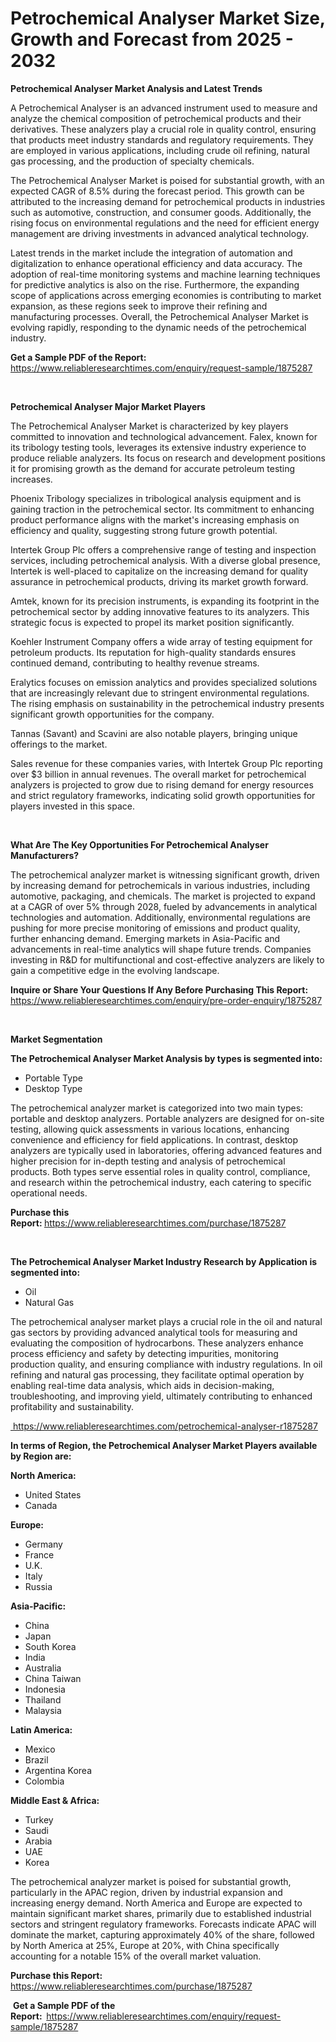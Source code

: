 <p><h1>Petrochemical Analyser Market Size, Growth and Forecast from 2025 - 2032</h1></p><p><strong>Petrochemical Analyser Market Analysis and Latest Trends</strong></p>
<p><p>A Petrochemical Analyser is an advanced instrument used to measure and analyze the chemical composition of petrochemical products and their derivatives. These analyzers play a crucial role in quality control, ensuring that products meet industry standards and regulatory requirements. They are employed in various applications, including crude oil refining, natural gas processing, and the production of specialty chemicals.</p><p>The Petrochemical Analyser Market is poised for substantial growth, with an expected CAGR of 8.5% during the forecast period. This growth can be attributed to the increasing demand for petrochemical products in industries such as automotive, construction, and consumer goods. Additionally, the rising focus on environmental regulations and the need for efficient energy management are driving investments in advanced analytical technology.</p><p>Latest trends in the market include the integration of automation and digitalization to enhance operational efficiency and data accuracy. The adoption of real-time monitoring systems and machine learning techniques for predictive analytics is also on the rise. Furthermore, the expanding scope of applications across emerging economies is contributing to market expansion, as these regions seek to improve their refining and manufacturing processes. Overall, the Petrochemical Analyser Market is evolving rapidly, responding to the dynamic needs of the petrochemical industry.</p></p>
<p><strong>Get a Sample PDF of the Report:&nbsp;</strong> <a href="https://www.reliableresearchtimes.com/enquiry/request-sample/1875287?utm_campaign=3253&utm_medium=2&utm_source=Github&utm_content=ia&utm_term=12042025&utm_id=petrochemical-analyser">https://www.reliableresearchtimes.com/enquiry/request-sample/1875287</a></p>
<p>&nbsp;</p>
<p><strong>Petrochemical Analyser Major Market Players</strong></p>
<p><p>The Petrochemical Analyser Market is characterized by key players committed to innovation and technological advancement. Falex, known for its tribology testing tools, leverages its extensive industry experience to produce reliable analyzers. Its focus on research and development positions it for promising growth as the demand for accurate petroleum testing increases.</p><p>Phoenix Tribology specializes in tribological analysis equipment and is gaining traction in the petrochemical sector. Its commitment to enhancing product performance aligns with the market's increasing emphasis on efficiency and quality, suggesting strong future growth potential.</p><p>Intertek Group Plc offers a comprehensive range of testing and inspection services, including petrochemical analysis. With a diverse global presence, Intertek is well-placed to capitalize on the increasing demand for quality assurance in petrochemical products, driving its market growth forward.</p><p>Amtek, known for its precision instruments, is expanding its footprint in the petrochemical sector by adding innovative features to its analyzers. This strategic focus is expected to propel its market position significantly.</p><p>Koehler Instrument Company offers a wide array of testing equipment for petroleum products. Its reputation for high-quality standards ensures continued demand, contributing to healthy revenue streams.</p><p>Eralytics focuses on emission analytics and provides specialized solutions that are increasingly relevant due to stringent environmental regulations. The rising emphasis on sustainability in the petrochemical industry presents significant growth opportunities for the company.</p><p>Tannas (Savant) and Scavini are also notable players, bringing unique offerings to the market.</p><p>Sales revenue for these companies varies, with Intertek Group Plc reporting over $3 billion in annual revenues. The overall market for petrochemical analyzers is projected to grow due to rising demand for energy resources and strict regulatory frameworks, indicating solid growth opportunities for players invested in this space.</p></p>
<p>&nbsp;</p>
<p><strong>What Are The Key Opportunities For Petrochemical Analyser Manufacturers?</strong></p>
<p><p>The petrochemical analyzer market is witnessing significant growth, driven by increasing demand for petrochemicals in various industries, including automotive, packaging, and chemicals. The market is projected to expand at a CAGR of over 5% through 2028, fueled by advancements in analytical technologies and automation. Additionally, environmental regulations are pushing for more precise monitoring of emissions and product quality, further enhancing demand. Emerging markets in Asia-Pacific and advancements in real-time analytics will shape future trends. Companies investing in R&D for multifunctional and cost-effective analyzers are likely to gain a competitive edge in the evolving landscape.</p></p>
<p><strong>Inquire or Share Your Questions If Any Before Purchasing This Report:</strong> <a href="https://www.reliableresearchtimes.com/enquiry/pre-order-enquiry/1875287?utm_campaign=3253&utm_medium=2&utm_source=Github&utm_content=ia&utm_term=12042025&utm_id=petrochemical-analyser">https://www.reliableresearchtimes.com/enquiry/pre-order-enquiry/1875287</a></p>
<p>&nbsp;</p>
<p><strong>Market Segmentation</strong></p>
<p><strong>The Petrochemical Analyser Market Analysis by types is segmented into:</strong></p>
<p><ul><li>Portable Type</li><li>Desktop Type</li></ul></p>
<p><p>The petrochemical analyzer market is categorized into two main types: portable and desktop analyzers. Portable analyzers are designed for on-site testing, allowing quick assessments in various locations, enhancing convenience and efficiency for field applications. In contrast, desktop analyzers are typically used in laboratories, offering advanced features and higher precision for in-depth testing and analysis of petrochemical products. Both types serve essential roles in quality control, compliance, and research within the petrochemical industry, each catering to specific operational needs.</p></p>
<p><strong>Purchase this Report:&nbsp;</strong><a href="https://www.reliableresearchtimes.com/purchase/1875287?utm_campaign=3253&utm_medium=2&utm_source=Github&utm_content=ia&utm_term=12042025&utm_id=petrochemical-analyser">https://www.reliableresearchtimes.com/purchase/1875287</a></p>
<p>&nbsp;</p>
<p><strong>The Petrochemical Analyser Market Industry Research by Application is segmented into:</strong></p>
<p><ul><li>Oil</li><li>Natural Gas</li></ul></p>
<p><p>The petrochemical analyser market plays a crucial role in the oil and natural gas sectors by providing advanced analytical tools for measuring and evaluating the composition of hydrocarbons. These analyzers enhance process efficiency and safety by detecting impurities, monitoring production quality, and ensuring compliance with industry regulations. In oil refining and natural gas processing, they facilitate optimal operation by enabling real-time data analysis, which aids in decision-making, troubleshooting, and improving yield, ultimately contributing to enhanced profitability and sustainability.</p></p>
<p><a href="https://www.reliableresearchtimes.com/petrochemical-analyser-r1875287?utm_campaign=3253&utm_medium=2&utm_source=Github&utm_content=ia&utm_term=12042025&utm_id=petrochemical-analyser">&nbsp;https://www.reliableresearchtimes.com/petrochemical-analyser-r1875287</a></p>
<p><strong>In terms of Region, the Petrochemical Analyser Market Players available by Region are:</strong></p>
<p>
    <p> <strong> North America: </strong>
        <ul>
            <li>United States</li>
            <li>Canada</li>
        </ul>
        </p> 
    <p> <strong> Europe: </strong>
        <ul>
            <li>Germany</li>
            <li>France</li>
            <li>U.K.</li>
            <li>Italy</li>
            <li>Russia</li>
        </ul>
        </p> 
    <p> <strong> Asia-Pacific: </strong>
        <ul>
            <li>China</li>
            <li>Japan</li>
            <li>South Korea</li>
            <li>India</li>
            <li>Australia</li>
            <li>China Taiwan</li>
            <li>Indonesia</li>
            <li>Thailand</li>
            <li>Malaysia</li>
        </ul>
        </p> 
    <p> <strong> Latin America: </strong>
        <ul>
            <li>Mexico</li>
            <li>Brazil</li>
            <li>Argentina Korea</li>
            <li>Colombia</li>
        </ul>
        </p> 
    <p> <strong> Middle East & Africa: </strong>
        <ul>
            <li>Turkey</li>
            <li>Saudi</li>
            <li>Arabia</li>
            <li>UAE</li>
            <li>Korea</li>
        </ul>
    </p>
    </p>
<p><p>The petrochemical analyzer market is poised for substantial growth, particularly in the APAC region, driven by industrial expansion and increasing energy demand. North America and Europe are expected to maintain significant market shares, primarily due to established industrial sectors and stringent regulatory frameworks. Forecasts indicate APAC will dominate the market, capturing approximately 40% of the share, followed by North America at 25%, Europe at 20%, with China specifically accounting for a notable 15% of the overall market valuation.</p></p>
<p><strong>Purchase this Report: </strong><a href="https://www.reliableresearchtimes.com/purchase/1875287?utm_campaign=3253&utm_medium=2&utm_source=Github&utm_content=ia&utm_term=12042025&utm_id=petrochemical-analyser">https://www.reliableresearchtimes.com/purchase/1875287</a></p>
<p>&nbsp;<strong>Get a Sample PDF of the Report:&nbsp;&nbsp;</strong><a href="https://www.reliableresearchtimes.com/enquiry/request-sample/1875287?utm_campaign=3253&utm_medium=2&utm_source=Github&utm_content=ia&utm_term=12042025&utm_id=petrochemical-analyser">https://www.reliableresearchtimes.com/enquiry/request-sample/1875287</a></p>
<p><strong></strong></p>
<p><p></p><p></p><p></p></p>